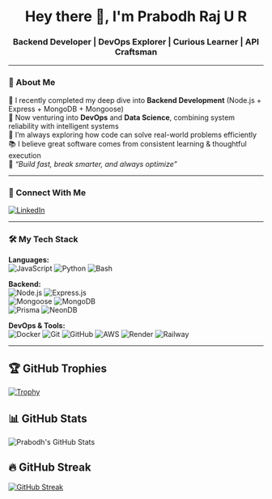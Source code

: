 <h1 align="center">Hey there 👋, I'm Prabodh Raj U R</h1>
<h3 align="center">Backend Developer | DevOps Explorer | Curious Learner | API Craftsman</h3>

---

### 💫 About Me

🚀 I recently completed my deep dive into **Backend Development** (Node.js + Express + MongoDB + Mongoose)  
🔧 Now venturing into **DevOps** and **Data Science**, combining system reliability with intelligent systems  
🧠 I’m always exploring how code can solve real-world problems efficiently  
📚 I believe great software comes from consistent learning & thoughtful execution  
🎯 *“Build fast, break smarter, and always optimize”*

---

### 🔗 Connect With Me

[![LinkedIn](https://img.shields.io/badge/LinkedIn-%230077B5.svg?style=for-the-badge&logo=linkedin&logoColor=white)](https://www.linkedin.com/in/prabodhrajur)

---

### 🛠️ My Tech Stack

**Languages:**  
![JavaScript](https://img.shields.io/badge/JavaScript-F7DF1E?style=flat&logo=javascript&logoColor=black)
![Python](https://img.shields.io/badge/Python-3776AB?style=flat&logo=python&logoColor=white)
![Bash](https://img.shields.io/badge/Bash-4EAA25?style=flat&logo=gnu-bash&logoColor=white)

**Backend:**  
![Node.js](https://img.shields.io/badge/Node.js-339933?style=flat&logo=node.js&logoColor=white)
![Express.js](https://img.shields.io/badge/Express.js-000000?style=flat&logo=express&logoColor=white)  
![Mongoose](https://img.shields.io/badge/Mongoose-880000?style=flat&logo=mongoose&logoColor=white)
![MongoDB](https://img.shields.io/badge/MongoDB-4EA94B?style=flat&logo=mongodb&logoColor=white)  
![Prisma](https://img.shields.io/badge/Prisma-3982CE?style=flat&logo=prisma&logoColor=white)
![NeonDB](https://img.shields.io/badge/NeonDB-000000?style=flat&logo=data:image/svg+xml;base64,...&logoColor=white)

**DevOps & Tools:**  
![Docker](https://img.shields.io/badge/Docker-2496ED?style=flat&logo=docker&logoColor=white)
![Git](https://img.shields.io/badge/Git-F05032?style=flat&logo=git&logoColor=white)
![GitHub](https://img.shields.io/badge/GitHub-181717?style=flat&logo=github&logoColor=white)
![AWS](https://img.shields.io/badge/AWS-232F3E?style=flat&logo=amazon-aws&logoColor=white)
![Render](https://img.shields.io/badge/Render-46E3B7?style=flat&logo=render&logoColor=black)
![Railway](https://img.shields.io/badge/Railway-000000?style=flat&logo=railway&logoColor=white)

---

## 🏆 GitHub Trophies
[![Trophy](https://github-profile-trophy.vercel.app/?username=Prabodh-dev&theme=onedark)](https://github.com/ryo-ma/github-profile-trophy)

## 📊 GitHub Stats
![Prabodh's GitHub Stats](https://github-readme-stats.vercel.app/api?username=Prabodh-dev&show_icons=true&hide_title=true&hide_rank=true&hide=issues&theme=radical)

## 🔥 GitHub Streak
[![GitHub Streak](https://streak-stats.demolab.com?user=Prabodh-dev&theme=radical&date_format=M%20j%5B%2C%20Y%5D)](https://streak-stats.demolab.com?user=Prabodh-dev)
